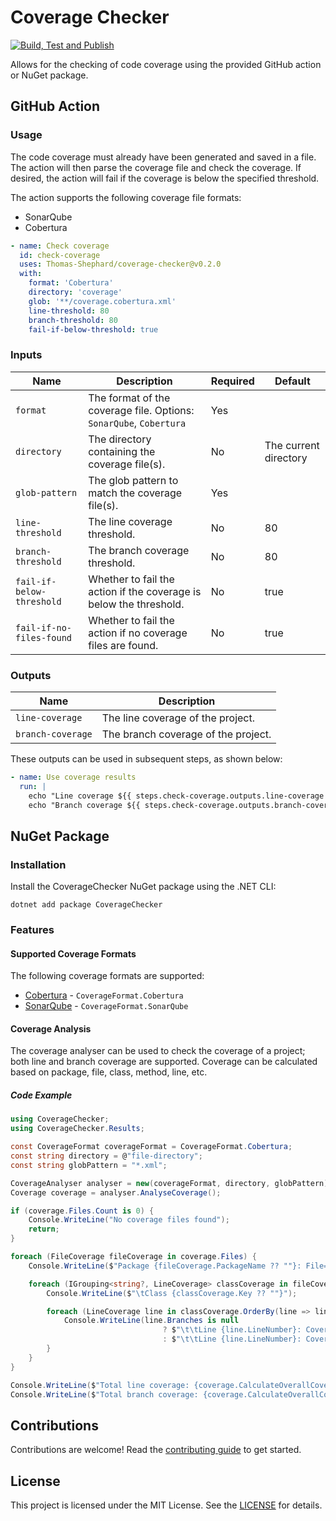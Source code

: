 # Coverage Checker

[![Build, Test and Publish](https://github.com/Thomas-Shephard/coverage-checker/actions/workflows/build-test-and-publish.yml/badge.svg)](https://github.com/Thomas-Shephard/coverage-checker/actions/workflows/build-test-and-publish.yml)

Allows for the checking of code coverage using the provided GitHub action or NuGet package.

## GitHub Action

### Usage

The code coverage must already have been generated and saved in a file. The action will then parse the coverage file and check the coverage. If desired, the action will fail if the coverage is below the specified threshold.

The action supports the following coverage file formats:

- SonarQube
- Cobertura

```yaml
- name: Check coverage
  id: check-coverage
  uses: Thomas-Shephard/coverage-checker@v0.2.0
  with:
    format: 'Cobertura'
    directory: 'coverage'
    glob: '**/coverage.cobertura.xml'
    line-threshold: 80
    branch-threshold: 80
    fail-if-below-threshold: true
```

### Inputs
| Name                      | Description                                                        | Required | Default               |
|---------------------------|--------------------------------------------------------------------|----------|-----------------------|
| `format`                  | The format of the coverage file. Options: `SonarQube`, `Cobertura` | Yes      |                       |
| `directory`               | The directory containing the coverage file(s).                     | No       | The current directory |
| `glob-pattern`            | The glob pattern to match the coverage file(s).                    | Yes      |                       |
| `line-threshold`          | The line coverage threshold.                                       | No       | 80                    |
| `branch-threshold`        | The branch coverage threshold.                                     | No       | 80                    |
| `fail-if-below-threshold` | Whether to fail the action if the coverage is below the threshold. | No       | true                  |
| `fail-if-no-files-found`  | Whether to fail the action if no coverage files are found.         | No       | true                  |

### Outputs
| Name              | Description                         |
|-------------------|-------------------------------------|
| `line-coverage`   | The line coverage of the project.   |
| `branch-coverage` | The branch coverage of the project. |

These outputs can be used in subsequent steps, as shown below:

```yaml
- name: Use coverage results
  run: |
    echo "Line coverage ${{ steps.check-coverage.outputs.line-coverage }}"
    echo "Branch coverage ${{ steps.check-coverage.outputs.branch-coverage }}"
```

## NuGet Package

### Installation

Install the CoverageChecker NuGet package using the .NET CLI:

```
dotnet add package CoverageChecker
```

### Features

#### Supported Coverage Formats

The following coverage formats are supported:
 * [Cobertura](https://github.com/cobertura/web/blob/master/htdocs/xml/coverage-04.dtd) - `CoverageFormat.Cobertura`
 * [SonarQube](https://docs.sonarsource.com/sonarqube/latest/analyzing-source-code/test-coverage/generic-test-data/) - `CoverageFormat.SonarQube`

#### Coverage Analysis

The coverage analyser can be used to check the coverage of a project; both line and branch coverage are supported. Coverage can be calculated based on package, file, class, method, line, etc.

##### Code Example

```csharp
using CoverageChecker;
using CoverageChecker.Results;

const CoverageFormat coverageFormat = CoverageFormat.Cobertura;
const string directory = @"file-directory";
const string globPattern = "*.xml";

CoverageAnalyser analyser = new(coverageFormat, directory, globPattern);
Coverage coverage = analyser.AnalyseCoverage();

if (coverage.Files.Count is 0) {
    Console.WriteLine("No coverage files found");
    return;
}

foreach (FileCoverage fileCoverage in coverage.Files) {
    Console.WriteLine($"Package {fileCoverage.PackageName ?? ""}: File={fileCoverage.Path} Lines={fileCoverage.Lines.Count}");

    foreach (IGrouping<string?, LineCoverage> classCoverage in fileCoverage.Lines.GroupBy(line => line.ClassName)) {
        Console.WriteLine($"\tClass {classCoverage.Key ?? ""}");

        foreach (LineCoverage line in classCoverage.OrderBy(line => line.LineNumber)) {
            Console.WriteLine(line.Branches is null
                                  ? $"\t\tLine {line.LineNumber}: Covered={(line.IsCovered ? "Yes" : "No")}"
                                  : $"\t\tLine {line.LineNumber}: Covered={(line.IsCovered ? "Yes" : "No")}, Branches=({line.CoveredBranches}/{line.Branches})");
        }
    }
}

Console.WriteLine($"Total line coverage: {coverage.CalculateOverallCoverage():P1}");
Console.WriteLine($"Total branch coverage: {coverage.CalculateOverallCoverage(CoverageType.Branch):P1}");

```

## Contributions

Contributions are welcome! Read the [contributing guide](CONTRIBUTING.md) to get started.

## License

This project is licensed under the MIT License. See the [LICENSE](LICENSE) for details.